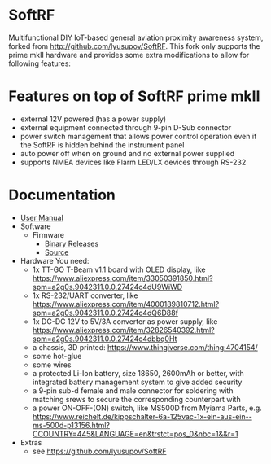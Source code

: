 # SoftRF 
Multifunctional DIY IoT-based general aviation proximity awareness system, forked from http://github.com/lyusupov/SoftRF. This fork only supports the prime mkII hardware and provides some extra modifications to allow for following features:

# Features on top of SoftRF prime mkII
* external 12V powered (has a power supply)
* external equipment connected through 9-pin D-Sub connector
* power switch management that allows power control operation even if the SoftRF is hidden behind the instrument panel
* auto power off when on ground and no external power supplied
* supports NMEA devices like Flarm LED/LX devices through RS-232

# Documentation
* [User Manual](https://github.com/astir13/SoftRF/tree/master/documents/usermanual/binaries)
* Software
    * Firmware
        * [Binary Releases](https://github.com/astir13/SoftRF/wiki/Updates)
        * [Source](https://github.com/astir13/SoftRF/tree/master/software/firmware/source)
* Hardware
You need:
    * 1x TT-GO T-Beam v1.1 board with OLED display, like https://www.aliexpress.com/item/33050391850.html?spm=a2g0s.9042311.0.0.27424c4dU9WiWD
    * 1x RS-232/UART converter, like https://www.aliexpress.com/item/4000189810712.html?spm=a2g0s.9042311.0.0.27424c4dQ6D88f
    * 1x DC-DC 12V to 5V/3A converter as power supply, like https://www.aliexpress.com/item/32826540392.html?spm=a2g0s.9042311.0.0.27424c4dbbq0Ht
    * a chassis, 3D printed: https://www.thingiverse.com/thing:4704154/
    * some hot-glue
    * some wires
    * a protected Li-Ion battery, size 18650, 2600mAh or better, with integrated battery management system to give added security
    * a 9-pin sub-d female and male connector for soldering with matching srews to secure the corresponding counterpart with
    * a power ON-OFF-(ON) switch, like MS500D from Myiama Parts, e.g. https://www.reichelt.de/kippschalter-6a-125vac-1x-ein-aus-ein--ms-500d-p13156.html?CCOUNTRY=445&LANGUAGE=en&trstct=pos_0&nbc=1&&r=1
* Extras
    * see https://github.com/lyusupov/SoftRF

